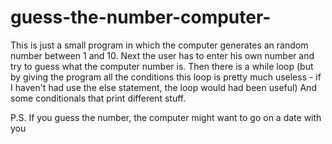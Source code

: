 # guess-the-number-computer-

This is just a small program in which the computer generates an random number between 1 and 10.
Next the user has to enter his own number and try to guess what the computer number is.
Then there is a while loop (but by giving the program all the conditions this loop is pretty much useless - if I haven't had use the else statement, the loop would had been useful)
And some conditionals that print different stuff.

P.S. If you guess the number, the computer might want to go on a date with you
